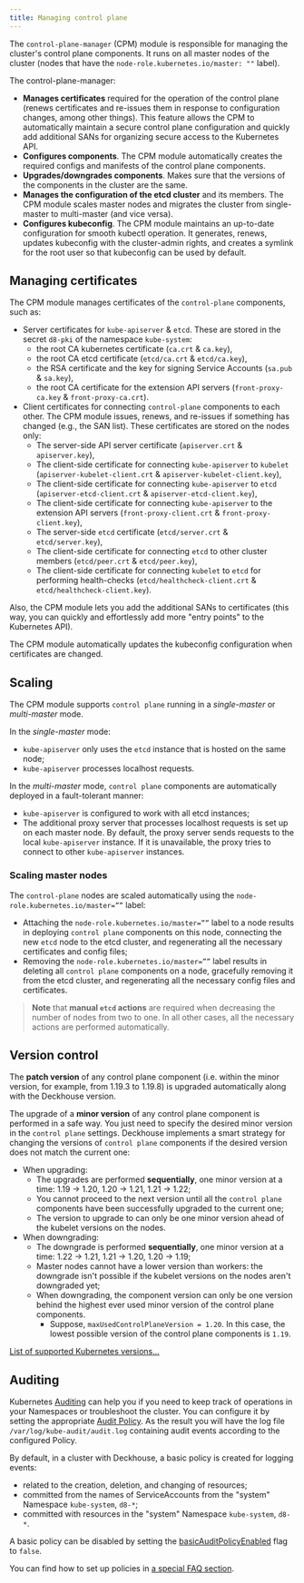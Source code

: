 ```yaml
---
title: Managing control plane
---
```


The `control-plane-manager` (CPM) module is responsible for managing the cluster's control plane components. It runs on all master nodes of the cluster (nodes that have the `node-role.kubernetes.io/master: ""` label).

The control-plane-manager:
- **Manages certificates** required for the operation of the control plane (renews certificates and re-issues them in response to configuration changes, among other things). This feature allows the CPM to automatically maintain a secure control plane configuration and quickly add additional SANs for organizing secure access to the Kubernetes API.
- **Configures components**. The CPM module automatically creates the required configs and manifests of the control plane components.
- **Upgrades/downgrades components**. Makes sure that the versions of the components in the cluster are the same.
- **Manages the configuration of the etcd cluster** and its members. The CPM module scales master nodes and migrates the cluster from single-master to multi-master (and vice versa).
- **Configures kubeconfig**. The CPM module maintains an up-to-date configuration for smooth kubectl operation. It generates, renews, updates kubeconfig with the cluster-admin rights, and creates a symlink for the root user so that kubeconfig can be used by default.

## Managing certificates

The CPM module manages certificates of the `control-plane` components, such as:
- Server certificates for `kube-apiserver` & `etcd`. These are stored in the secret `d8-pki` of the namespace `kube-system`:
  - the root CA kubernetes certificate (`ca.crt` & `ca.key`),
  - the root CA etcd certificate (`etcd/ca.crt` & `etcd/ca.key`),
  - the RSA certificate and the key for signing Service Accounts (`sa.pub` & `sa.key`),
  - the root CA certificate for the extension API servers (`front-proxy-ca.key` & `front-proxy-ca.crt`).
- Client certificates for connecting `control-plane` components to each other. The CPM module issues, renews, and re-issues if something has changed (e.g., the SAN list). These certificates are stored on the nodes only:
  - The server-side API server certificate (`apiserver.crt` & `apiserver.key`),
  - The client-side certificate for connecting `kube-apiserver` to `kubelet` (`apiserver-kubelet-client.crt` & `apiserver-kubelet-client.key`),
  - The client-side certificate for connecting `kube-apiserver` to `etcd` (`apiserver-etcd-client.crt` & `apiserver-etcd-client.key`),
  - The client-side certificate for connecting `kube-apiserver` to the extension API servers (`front-proxy-client.crt` & `front-proxy-client.key`),
  - The server-side `etcd` certificate (`etcd/server.crt` & `etcd/server.key`),
  - The client-side certificate for connecting `etcd` to other cluster members (`etcd/peer.crt` & `etcd/peer.key`),
  - The client-side certificate for connecting `kubelet` to `etcd` for performing health-checks  (`etcd/healthcheck-client.crt` & `etcd/healthcheck-client.key`).

Also, the CPM module lets you add the additional SANs to certificates (this way, you can quickly and effortlessly add more "entry points" to the Kubernetes API).

The CPM module automatically updates the kubeconfig configuration when certificates are changed.

## Scaling

The CPM module supports `control plane` running in a *single-master* or *multi-master* mode.

In the *single-master* mode:
- `kube-apiserver` only uses the `etcd` instance that is hosted on the same node;
- `kube-apiserver` processes localhost requests.

In the *multi-master* mode, `control plane` components are automatically deployed in a fault-tolerant manner:
- `kube-apiserver`  is configured to work with all etcd instances;
- The additional proxy server that processes localhost requests is set up on each master node. By default, the proxy server sends requests to the local `kube-apiserver` instance. If it is unavailable, the proxy tries to connect to other `kube-apiserver` instances.

### Scaling master nodes
The `control-plane` nodes are scaled automatically using the `node-role.kubernetes.io/master=””` label:
- Attaching the `node-role.kubernetes.io/master=””` label to a node results in deploying `control plane` components on this node, connecting the new `etcd` node to the etcd cluster, and regenerating all the necessary certificates and config files;
- Removing the `node-role.kubernetes.io/master=””` label results in deleting all `control plane` components on a node, gracefully removing it from the etcd cluster, and regenerating all the necessary config files and certificates.

> **Note** that **manual `etcd` actions** are required when decreasing the number of nodes from two to one. In all other cases, all the necessary actions are performed automatically.

## Version control

The **patch version** of any control plane component (i.e. within the minor version, for example, from 1.19.3 to 1.19.8) is upgraded automatically along with the Deckhouse version.

The upgrade of a **minor version** of any control plane component is performed in a safe way. You just need to specify the desired minor version in the `control plane` settings. Deckhouse implements a smart strategy for changing the versions of `control plane` components if the desired version does not match the current one:
- When upgrading:
  - The upgrades are performed **sequentially**, one minor version at a time: 1.19 -> 1.20, 1.20 -> 1.21, 1.21 -> 1.22;
  - You cannot proceed to the next version until all the `control plane` components have been successfully upgraded to the current one;
  - The version to upgrade to can only be one minor version ahead of the kubelet versions on the nodes.
- When downgrading:
  - The downgrade is performed **sequentially**, one minor version at a time: 1.22 -> 1.21, 1.21 -> 1.20, 1.20 -> 1.19;
  - Master nodes cannot have a lower version than workers: the downgrade isn't possible if the kubelet versions on the nodes aren't downgraded yet;
  - When downgrading, the component version can only be one version behind the highest ever used minor version of the control plane components.
    - Suppose, `maxUsedControlPlaneVersion = 1.20`. In this case, the lowest possible version of the control plane components is `1.19`.

[List of supported Kubernetes versions...](../../supported_versions.html#kubernetes)

## Auditing

Kubernetes [Auditing](https://kubernetes.io/docs/tasks/debug-application-cluster/debug-cluster/) can help you if you need to keep track of operations in your Namespaces or troubleshoot the cluster. You can configure it by setting the appropriate [Audit Policy](https://kubernetes.io/docs/tasks/debug-application-cluster/audit/#audit-policy). As the result you will have the log file `/var/log/kube-audit/audit.log` containing audit events according to the configured Policy.

By default, in a cluster with Deckhouse, a basic policy is created for logging events:
- related to the creation, deletion, and changing of resources;
- committed from the names of ServiceAccounts from the "system" Namespace `kube-system`, `d8-*`;
- committed with resources in the "system" Namespace `kube-system`, `d8-*`.

A basic policy can be disabled by setting the [basicAuditPolicyEnabled](configuration.html#parameters-apiserver-basicauditpolicyenabled) flag to `false`.

You can find how to set up policies in [a special FAQ section](faq.html#how-do-i-configure-additional-audit-policies).
